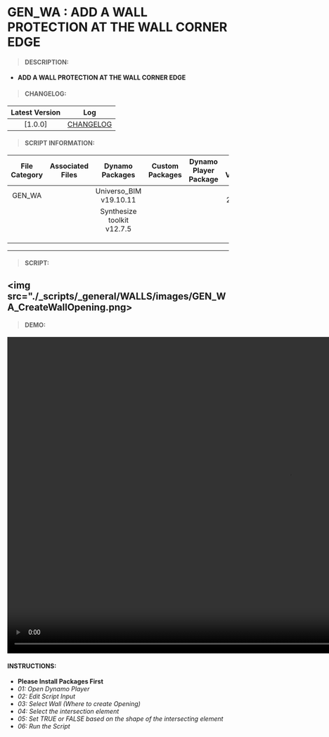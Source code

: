 # GEN_WA : ADD A WALL PROTECTION AT THE WALL CORNER EDGE

> #### DESCRIPTION: 
- **ADD A WALL PROTECTION AT THE WALL CORNER EDGE**

> #### CHANGELOG:

| Latest Version | Log |
| :-------: | :----: | 
|[1.0.0] | [CHANGELOG](/_scripts/_general/WALLS/changelog/GEN_WA_WallProtection_Corner_ByEdge.md) |

> #### SCRIPT INFORMATION: 

| File Category | Associated Files | Dynamo Packages | Custom Packages | Dynamo Player Package | Revit Version | Author | Reviewed By | File Name & Location | 
| :-------: | :----: | :---: | :---: | :---: | :---: | :---: | :---: | :--: |
| GEN_WA |  | Universo_BIM v19.10.11 | | | Revit 2021.1 | Abjeet Singh | | GEN_WA_CreateWallOpening |
|        |  | Synthesize toolkit v12.7.5 | | |              |              | | (https://bimcapcom.sharepoint.com/:u:/s/BCP-Main/Ec77nWJyyqlPjUC2aEoda5MB88br2LMyKn_CLiesCnw7hg?e=7KEcNF) |
|        |  | | | |              |              | | |
|        |  | | | |
|        |  |  | | |
------------------------------------------------------------
> #### SCRIPT: 

<img src="./_scripts/_general/WALLS/images/GEN_WA_CreateWallOpening.png>
------------------------------------------------------------

> #### DEMO: 

<video width="1280" height="720" controls>
 <source src="./_scripts/_general/WALLS/demo/GEN_WA_CreateWallOpening.mp4" type="video/mp4">
</video>

#### INSTRUCTIONS: 
- **Please Install Packages First**
- *01: Open Dynamo Player*
- *02: Edit Script Input*
- *03: Select Wall (Where to create Opening)*
- *04: Select the intersection element*
- *05: Set TRUE or FALSE based on the shape of the intersecting element*
- *06: Run the Script*